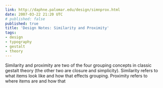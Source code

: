 ```yaml
---
link: http://daphne.palomar.edu/design/simnprox.html
date: 2007-03-22 21:20 UTC
# published: false
published: true
title: 'Design Notes: Similarity and Proximity'
tags:
- design
- typography
- gestalt
- theory
---
```


Similarity and proximity are two of the four grouping concepts in classic gestalt theory (the other two are closure and simplicity). Similarity refers to what items look like and how that effects grouping. Proximity refers to where items are and how that
